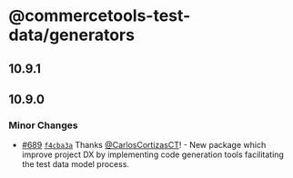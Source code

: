 # @commercetools-test-data/generators

## 10.9.1

## 10.9.0

### Minor Changes

- [#689](https://github.com/commercetools/test-data/pull/689) [`f4cba3a`](https://github.com/commercetools/test-data/commit/f4cba3a7ab8e16096cad945fe007f6a1728271d5) Thanks [@CarlosCortizasCT](https://github.com/CarlosCortizasCT)! - New package which improve project DX by implementing code generation tools facilitating the test data model process.
